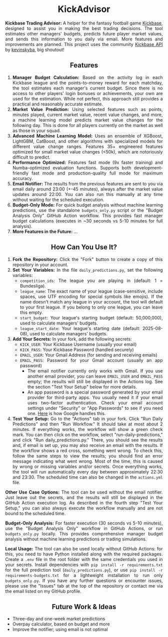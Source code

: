 <h1 align="center">KickAdvisor</h1>

<div align="justify">
  <p>
    <strong>Kickbase Trading Advisor:</strong> A helper for the fantasy football game <a href="https://www.kickbase.com" target="_blank" rel="noopener">Kickbase</a>, designed to assist you in making the best trading decisions. The tool estimates other managers' budgets, predicts future player market values, and sends this information to you daily via email. More features and improvements are planned. This project uses the community <a href="https://kevinskyba.github.io/kickbase-api-doc/index.html" target="_blank" rel="noopener">Kickbase API</a> by <a href="https://github.com/kevinskyba" target="_blank" rel="noopener">kevinskyba</a>, big shoutout!
  </p>
</div>

<h2 align="center">Features</h2>
<div align="justify">
  <ol>
    <li>
      <strong>Manager Budget Calculation:</strong> Based on the activity log in each Kickbase league and the points-to-money reward for each matchday, the tool estimates each manager's current budget. Since there is no access to other players' login bonuses or achievements, your own are used for the estimation. While not perfect, this approach still provides a practical and reasonably accurate estimate.
    </li>
    <li>
      <strong>Market Value Prediction:</strong> Using selected features such as points, minutes played, current market value, recent value changes, and more, a machine learning model predicts market value changes for the following day. This is done for all players currently on the market as well as those in your squad.
    </li>
    <li>
      <strong>Advanced Machine Learning Model:</strong> Uses an ensemble of XGBoost, LightGBM, CatBoost, and other algorithms with specialized models for different value change ranges. Features 35+ engineered features optimized for small market value changes (<50k), which are notoriously difficult to predict.
    </li>
    <li>
      <strong>Performance Optimized:</strong> Features fast mode (9x faster training) and Numba-optimized evaluation functions. Supports both development-friendly fast mode and production-quality full mode for maximum accuracy.
    </li>
    <li>
      <strong>Email Notifier:</strong> The results from the previous features are sent to you via email daily around 23:00 (+-45 minutes), always after the market value updates around 22:00. You can also run this manually at any time without waiting for the scheduled execution.
    </li>
    <li>
      <strong>Budget-Only Mode:</strong> For quick budget analysis without machine learning predictions, use the standalone <code>budgets_only.py</code> script or the "Budget Analysis Only" GitHub Action workflow. This provides fast manager budget calculations (executes in ~30 seconds vs 5-10 minutes for full analysis).
    </li>
    <li>
      <strong>More Features in the Future:</strong> ...
    </li>
  </ol>
</div>

<h2 align="center">How Can You Use It?</h2>

<div align="justify">
  <ol>
    <li><strong>Fork the Repository:</strong> Click the "Fork" button to create a copy of this repository in your account.</li>
    <li>
      <strong>Set Your Variables:</strong> In the file <code>daily_predictions.py</code>, set the following variables:
      <ul>
<li><code>competition_ids</code>: The league you are playing in (default: 1 = Bundesliga).</li>
<li><code>league_name</code>: The exact name of your league (case-sensitive, include spaces, use UTF encoding for special symbols like emojis). If the name doesn't match any league in your account, the tool will default to your first league. If you belong to only one league, you can leave this empty.</li>
       <li><code>start_budget</code>: Your league's starting budget (default: 50,000,000), used to calculate managers' budgets.</li>
        <li><code>league_start_date</code>: Your league's starting date (default: 2025-08-08), used to calculate managers' budgets.</li>
      </ul>
    </li>
    <li>
      <strong>Add Your Secrets:</strong> In your fork, add the following secrets:
      <ul>
        <li><code>KICK_USER</code>: Your Kickbase Username (usually your email)</li>
        <li><code>KICK_PASS</code>: Your Kickbase Password (handled securely)</li>
        <li><code>EMAIL_USER</code>: Your Gmail Address (for sending and receiving emails)</li>
        <li><code>EMAIL_PASS</code>: Password for your Gmail account (usually an app password)
          <ul>
            <li>The email notifier currently only works with Gmail. If you use another email provider, you can leave <code>EMAIL_USER</code> and <code>EMAIL_PASS</code> empty; the results will still be displayed in the Actions log. See the section "Test Your Setup" below for more details.</li>
            <li>An app password is a special password generated by your email provider for third-party apps. You usually need it if your email uses two-factor authentication. Check your email account settings under "Security" or "App Passwords" to see if you need one. <a href="https://support.google.com/mail/answer/185833?hl=en" rel="noopener">Here</a> is how Google handles this.</li>
          </ul>
        </li>
      </ul>
    </li>
    <li>
      <strong>Test Your Setup:</strong> Go to the "Actions" tab in your fork. Click "Run Daily Predictions" and then "Run Workflow." It should take at most about 2 minutes. If everything works, the workflow will show a green check mark. You can then click on the workflow, select "run-daily-predictions," and click "Run daily_predictions.py." There, you should see the results and, if email is set up, you may also receive an email with the results. If the workflow shows a red cross, something went wrong. To check this, follow the same steps to view the results; you should find an error message indicating what went wrong. Most of the time, this is caused by wrong or missing variables and/or secrets. Once everything works, the tool will run automatically every day between approximately 22:30 and 23:30. The scheduled time can also be changed in the <code>actions.yml</code> file.
    </li>
  </ol>
</div>

<div align="justify">
  <strong>Other Use Case Options:</strong> The tool can be used without the email notifier. Just leave out the secrets, and the results will still be displayed in the GitHub Action execution log. As described in the fourth step "Test Your Setup," you can also always execute the workflow manually and are not bound to the scheduled time. 
  
  <strong>Budget-Only Analysis:</strong> For faster execution (30 seconds vs 5-10 minutes), use the "Budget Analysis Only" workflow in GitHub Actions, or run <code>budgets_only.py</code> locally. This provides comprehensive manager budget analysis without machine learning predictions or trading simulations.
  
  <strong>Local Usage:</strong> The tool can also be used locally without GitHub Actions: for this, you need to have Python installed along with the required packages. Create a <code>.env</code> file in the root folder with the same credentials you used in your secrets. Install dependencies with <code>pip install -r requirements.txt</code> for the full prediction tool (<code>daily_predictions.py</code>), or use <code>pip install -r requirements-budgets.txt</code> for a lightweight installation to run only <code>budgets_only.py</code>. If you have any further questions or encounter issues, please use the "Issues" tab at the top of the repository or contact me via the email listed on my GitHub profile.
</div>

<h2 align="center">Future Work & Ideas</h2>
<ul>
  <li>Three-day and one-week market predictions</li>
  <li>Overpay calculator, based on budget and more</li>
  <li>Improve the notifier; using email is not optimal</li>
</ul>
